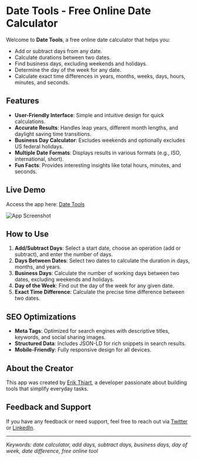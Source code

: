 # Date Tools - Free Online Date Calculator

Welcome to **Date Tools**, a free online date calculator that helps you:

- Add or subtract days from any date.
- Calculate durations between two dates.
- Find business days, excluding weekends and holidays.
- Determine the day of the week for any date.
- Calculate exact time differences in years, months, weeks, days, hours, minutes, and seconds.

## Features

- **User-Friendly Interface**: Simple and intuitive design for quick calculations.
- **Accurate Results**: Handles leap years, different month lengths, and daylight saving time transitions.
- **Business Day Calculator**: Excludes weekends and optionally excludes US federal holidays.
- **Multiple Date Formats**: Displays results in various formats (e.g., ISO, international, short).
- **Fun Facts**: Provides interesting insights like total hours, minutes, and seconds.

## Live Demo

Access the app here: [Date Tools](https://datetools.streamlit.app)

![App Screenshot](https://datetools.streamlit.app/screenshots/app_overview.jpg)

## How to Use

1. **Add/Subtract Days**: Select a start date, choose an operation (add or subtract), and enter the number of days.
2. **Days Between Dates**: Select two dates to calculate the duration in days, months, and years.
3. **Business Days**: Calculate the number of working days between two dates, excluding weekends and holidays.
4. **Day of the Week**: Find out the day of the week for any given date.
5. **Exact Time Difference**: Calculate the precise time difference between two dates.

## SEO Optimizations

- **Meta Tags**: Optimized for search engines with descriptive titles, keywords, and social sharing images.
- **Structured Data**: Includes JSON-LD for rich snippets in search results.
- **Mobile-Friendly**: Fully responsive design for all devices.

## About the Creator

This app was created by [Erik Thiart](https://erikthiart.com/), a developer passionate about building tools that simplify everyday tasks.

## Feedback and Support

If you have any feedback or need support, feel free to reach out via [Twitter](https://twitter.com/intent/tweet?text=Check%20out%20this%20amazing%20Date%20Calculator!%20https://datetools.streamlit.app) or [LinkedIn](https://www.linkedin.com/sharing/share-offsite/?url=https://datetools.streamlit.app).

---

*Keywords: date calculator, add days, subtract days, business days, day of week, date difference, free online tool*
